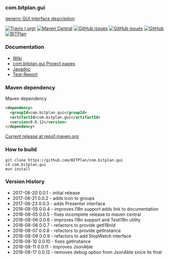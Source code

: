 ### com.bitplan.gui
[generic GUI interface description](http://www.bitplan.com/Com.bitplan.gui) 

[![Travis (.org)](https://img.shields.io/travis/BITPlan/com.bitplan.gui.svg)](https://travis-ci.org/BITPlan/com.bitplan.gui)
[![Maven Central](https://img.shields.io/maven-central/v/com.bitplan.gui/com.bitplan.gui.svg)](https://search.maven.org/artifact/com.bitplan.gui/com.bitplan.gui/0.0.12/jar)
[![GitHub issues](https://img.shields.io/github/issues/BITPlan/com.bitplan.gui.svg)](https://github.com/BITPlan/com.bitplan.gui/issues)
[![GitHub issues](https://img.shields.io/github/issues-closed/BITPlan/com.bitplan.gui.svg)](https://github.com/BITPlan/com.bitplan.gui/issues/?q=is%3Aissue+is%3Aclosed)
[![GitHub](https://img.shields.io/github/license/BITPlan/com.bitplan.gui.svg)](https://www.apache.org/licenses/LICENSE-2.0)
[![BITPlan](http://wiki.bitplan.com/images/wiki/thumb/3/38/BITPlanLogoFontLessTransparent.png/198px-BITPlanLogoFontLessTransparent.png)](http://www.bitplan.com)

### Documentation
* [Wiki](http://www.bitplan.com/Com.bitplan.gui)
* [com.bitplan.gui Project pages](https://BITPlan.github.io/com.bitplan.gui)
* [Javadoc](https://BITPlan.github.io/com.bitplan.gui/apidocs/index.html)
* [Test-Report](https://BITPlan.github.io/com.bitplan.gui/surefire-report.html)

### Maven dependency

Maven dependency
```xml
<dependency>
  <groupId>com.bitplan.gui</groupId>
  <artifactId>com.bitplan.gui</artifactId>
  <version>0.0.12</version>
</dependency>
```

[Current release at repo1.maven.org](http://repo1.maven.org/maven2/com/bitplan/gui/com.bitplan.gui/0.0.12/)

### How to build
```
git clone https://github.com/BITPlan/com.bitplan.gui
cd com.bitplan.gui
mvn install
```
### Version History
* 2017-08-20 0.0.1 - initial release
* 2017-08-21 0.0.2 - adds icon to groups
* 2017-08-23 0.0.3 - adds Presenter interface
* 2018-08-05 0.0.4 - improves I18n support adds link to documentation
* 2018-08-05 0.0.5 - fixes incomplete release to maven central
* 2018-08-06 0.0.6 - improves I18n support and TestI18n utility
* 2018-08-06 0.0.7 - refactors to provide getI18nId
* 2018-08-07 0.0.8 - refactors to provide getInstance
* 2018-08-09 0.0.9 - refactors to add StopWatch interface
* 2018-08-10 0.0.10 - fixes getInstance
* 2018-08-11 0.0.11 - improves JsonAble
* 2018-08-17 0.0.12 - removes debug option from JsonAble since its final
